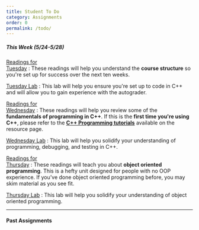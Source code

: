 ```yaml
---
title: Student To Do
category: Assignments
order: 0
permalink: /todo/
---
```


##### This Week (5/24-5/28)
[Readings for<br>Tuesday](/sm21/wk1#tues)
: These readings will help you understand the **course structure** so you're set up for success over the next ten weeks.

[Tuesday Lab](/sm21/lab01)
: This lab will help you ensure you're set up to code in C++ and will allow you to gain experience with the autograder.

[Readings for<br>Wednesday](/sm21/wk1#weds)
: These readings will help you review some of the **fundamentals of programming in C++**. If this is the **first time you're using C++**, please refer to the **[C++ Programming tutorials](/sm21/resources#cpp)** available on the resource page.

[Wednesday Lab](/sm21/lab02)
: This lab will help you solidify your understanding of programming, debugging, and testing in C++.

[Readings for<br>Thursday](/sm21/wk1#thurs)
: These readings will teach you about **object oriented programming**. This is a hefty unit designed for people with no OOP experience. If you’ve done object oriented programming before, you may skim material as you see fit.

[Thursday Lab](/sm21/lab03)
: This lab will help you solidify your understanding of object oriented programming.

---

#### Past Assignments